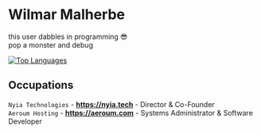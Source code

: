 # Wilmar Malherbe

this user dabbles in programming 😎  
pop a monster and debug 

[![Top Languages](https://github-readme-stats.vercel.app/api/top-langs/?username=williewalvis&layout=compact&theme=dark)](https://github.com/williewalvis)

## Occupations
`Nyia Technologies` - **https://nyia.tech** - Director & Co-Founder  
`Aeroum Hosting` - **https://aeroum.com** - Systems Administrator & Software Developer

